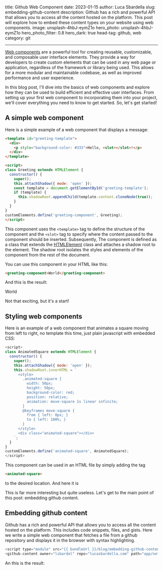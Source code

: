 title: Github Web Component
date: 2023-01-15
author: Luca Sbardella
slug: embedding-github-content
description: Github has a rich and powerful API that allows you to access all the content hosted on the platform. This post will explore how to embed these content types on your website using web components.
image: unsplash-4hbJ-eymZ1o
hero_photo: unsplash-4hbJ-eymZ1o
hero_photo_filter: 0.8
hero_dark: true
head-tag: github, web
category: git

---

[Web components](https://developer.mozilla.org/en-US/docs/Web/Web_Components) are a powerful tool for creating reusable, customizable, and composable user interface elements. They provide a way for developers to create custom elements that can be used in any web page or application, regardless of the framework or library being used. This allows for a more modular and maintainable codebase, as well as improved performance and user experience.

In this blog post, I'll dive into the basics of web components and explore how they can be used to build efficient and effective user interfaces. From setting up your first web component to incorporating them into your project, we'll cover everything you need to know to get started. So, let's get started!

## A simple web component

Here is a simple example of a web component that displays a message:

```html
<template id="greeting-template">
  <div>
    <p style="background-color: #333">Hello, <slot></slot>!</p>
  </div>
</template>

<script>
class Greeting extends HTMLElement {
  constructor() {
    super();
    this.attachShadow({ mode: 'open' });
    const template = document.getElementById('greeting-template');
    if (template) {
      this.shadowRoot.appendChild(template.content.cloneNode(true));
    }
  }
}
customElements.define('greeting-component', Greeting);
</script>
```

This component uses the `<template>` tag to define the structure of the component and the `<slot>` tag to specify where the content passed to the component should be inserted.
Subsequently, The component is defined as a class that extends the [HTMLElement](https://developer.mozilla.org/en-US/docs/Web/API/HTMLElement) class and attaches a shadow root to the element.
The shadow root isolates the styles and elements of the component from the rest of the document.

You can use this component in your HTML like this:

```html
<greeting-component>World</greeting-component>
```

And this is the result:

<template id="greeting-template">
  <div>
    <p style="background-color: #333">Hello, <slot></slot>!</p>
  </div>
</template>
<script type="module" src="{{ bundleUrl }}/blog/embedding-github-content/hello.js" async></script>
<greeting-component>World</greeting-component>

Not that exciting, but it's a start!

## Styling web components

Here is an example of a web component that animates a square moving from left to right, no template this time, just plain javascript with embedded CSS:

```js
<script>
class AnimatedSquare extends HTMLElement {
  constructor() {
    super();
    this.attachShadow({ mode: 'open' });
    this.shadowRoot.innerHTML = `
      <style>
        .animated-square {
          width: 50px;
          height: 50px;
          background-color: red;
          position: relative;
          animation: move-square 1s linear infinite;
        }
        @keyframes move-square {
          from { left: 0px; }
          to { left: 100%; }
        }
      </style>
      <div class="animated-square"></div>
    `;
  }
}
customElements.define('animated-square', AnimatedSquare);
</script>
```
<script type="module" src="{{ bundleUrl }}/blog/embedding-github-content/square.js" async></script>
This component can be used in an HTML file by simply adding the tag

```html
<animated-square>
```

to the desired location. And here it is
<animated-square>

This is far more interesting but quite useless. Let's get to the main point of this post: embedding github content.

## Embedding github content

Github has a rich and powerful API that allows you to access all the content hosted on the platform. This includes code snippets, files, and gists. Here we write a simple web component that fetches a file from a github repository and displays it in the browser with syntax highlighting.

```js
<script type="module" src="{{ bundleUrl }}/blog/embedding-github-content/github.js" async></script>
<github-content owner="lsbardel" repo="lucasbardella.com" path="app/notebook/github.ts"></github-content>
```

An this is the result:

<script type="module" src="{{ bundleUrl }}/blog/embedding-github-content/github.js" async></script>

<github-content owner="lsbardel" repo="lucasbardella.com" path="content/blog/embedding-github-content/github.js"></github-content>
